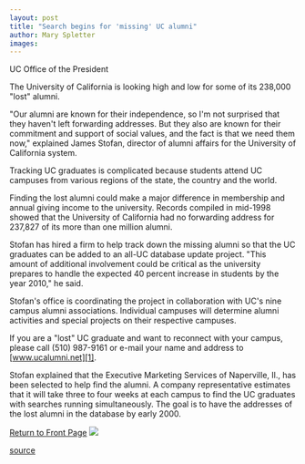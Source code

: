 ```yaml
---
layout: post
title: "Search begins for 'missing' UC alumni"
author: Mary Spletter
images:
---
```


UC Office of the President

The University of California is looking high and low for some of its 238,000 "lost" alumni.  
  
"Our alumni are known for their independence, so I'm not surprised that they haven't left forwarding addresses. But they also are known for their commitment and support of social values, and the fact is that we need them now," explained James Stofan, director of alumni affairs for the University of California system.  
  
Tracking UC graduates is complicated because students attend UC campuses from various regions of the state, the country and the world.  
  
Finding the lost alumni could make a major difference in membership and annual giving income to the university. Records compiled in mid-1998 showed that the University of California had no forwarding address for 237,827 of its more than one million alumni.  
  
Stofan has hired a firm to help track down the missing alumni so that the UC graduates can be added to an all-UC database update project. "This amount of additional involvement could be critical as the university prepares to handle the expected 40 percent increase in students by the year 2010," he said.  
  
Stofan's office is coordinating the project in collaboration with UC's nine campus alumni associations. Individual campuses will determine alumni activities and special projects on their respective campuses.  
  
If you are a "lost" UC graduate and want to reconnect with your campus, please call (510) 987-9161 or e-mail your name and address to [www.ucalumni.net][1].  
  
Stofan explained that the Executive Marketing Services of Naperville, Il., has been selected to help find the alumni. A company representative estimates that it will take three to four weeks at each campus to find the UC graduates with searches running simultaneously. The goal is to have the addresses of the lost alumni in the database by early 2000.  

[Return to Front Page][2] ![ ][3]

[1]: http://www.ucalumni.net
[2]: ../../index.html
[3]: ../../images/trans.gif

[source](http://www1.ucsc.edu/currents/99-00/11-22/missing.html "Permalink to missing")
